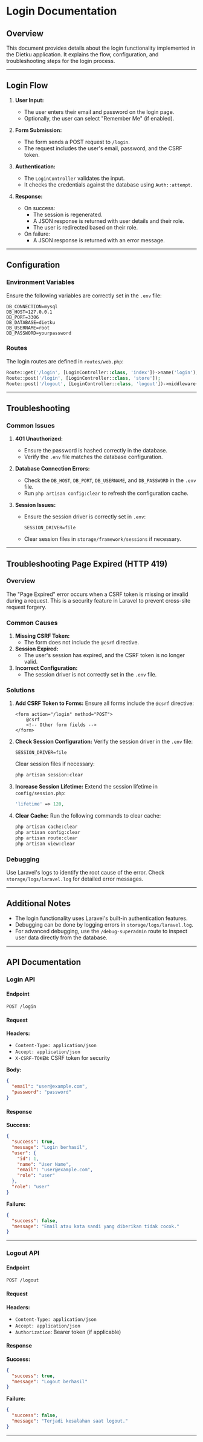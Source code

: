 # Login Documentation

## Overview
This document provides details about the login functionality implemented in the Dietku application. It explains the flow, configuration, and troubleshooting steps for the login process.

---

## Login Flow

1. **User Input:**
   - The user enters their email and password on the login page.
   - Optionally, the user can select "Remember Me" (if enabled).

2. **Form Submission:**
   - The form sends a POST request to `/login`.
   - The request includes the user's email, password, and the CSRF token.

3. **Authentication:**
   - The `LoginController` validates the input.
   - It checks the credentials against the database using `Auth::attempt`.

4. **Response:**
   - On success:
     - The session is regenerated.
     - A JSON response is returned with user details and their role.
     - The user is redirected based on their role.
   - On failure:
     - A JSON response is returned with an error message.

---

## Configuration

### Environment Variables
Ensure the following variables are correctly set in the `.env` file:

```env
DB_CONNECTION=mysql
DB_HOST=127.0.0.1
DB_PORT=3306
DB_DATABASE=dietku
DB_USERNAME=root
DB_PASSWORD=yourpassword
```

### Routes
The login routes are defined in `routes/web.php`:

```php
Route::get('/login', [LoginController::class, 'index'])->name('login');
Route::post('/login', [LoginController::class, 'store']);
Route::post('/logout', [LoginController::class, 'logout'])->middleware('auth');
```

---

## Troubleshooting

### Common Issues

1. **401 Unauthorized:**
   - Ensure the password is hashed correctly in the database.
   - Verify the `.env` file matches the database configuration.

2. **Database Connection Errors:**
   - Check the `DB_HOST`, `DB_PORT`, `DB_USERNAME`, and `DB_PASSWORD` in the `.env` file.
   - Run `php artisan config:clear` to refresh the configuration cache.

3. **Session Issues:**
   - Ensure the session driver is correctly set in `.env`:
     ```env
     SESSION_DRIVER=file
     ```
   - Clear session files in `storage/framework/sessions` if necessary.

---

## Troubleshooting Page Expired (HTTP 419)

### Overview
The "Page Expired" error occurs when a CSRF token is missing or invalid during a request. This is a security feature in Laravel to prevent cross-site request forgery.

### Common Causes
1. **Missing CSRF Token:**
   - The form does not include the `@csrf` directive.
2. **Session Expired:**
   - The user's session has expired, and the CSRF token is no longer valid.
3. **Incorrect Configuration:**
   - The session driver is not correctly set in the `.env` file.

### Solutions

1. **Add CSRF Token to Forms:**
   Ensure all forms include the `@csrf` directive:
   ```blade
   <form action="/login" method="POST">
       @csrf
       <!-- Other form fields -->
   </form>
   ```

2. **Check Session Configuration:**
   Verify the session driver in the `.env` file:
   ```env
   SESSION_DRIVER=file
   ```
   Clear session files if necessary:
   ```bash
   php artisan session:clear
   ```

3. **Increase Session Lifetime:**
   Extend the session lifetime in `config/session.php`:
   ```php
   'lifetime' => 120,
   ```

4. **Clear Cache:**
   Run the following commands to clear cache:
   ```bash
   php artisan cache:clear
   php artisan config:clear
   php artisan route:clear
   php artisan view:clear
   ```

### Debugging
Use Laravel's logs to identify the root cause of the error. Check `storage/logs/laravel.log` for detailed error messages.

---

## Additional Notes

- The login functionality uses Laravel's built-in authentication features.
- Debugging can be done by logging errors in `storage/logs/laravel.log`.
- For advanced debugging, use the `/debug-superadmin` route to inspect user data directly from the database.

---

## API Documentation

### Login API

#### Endpoint
`POST /login`

#### Request

**Headers:**
- `Content-Type: application/json`
- `Accept: application/json`
- `X-CSRF-TOKEN`: CSRF token for security

**Body:**
```json
{
  "email": "user@example.com",
  "password": "password"
}
```

#### Response

**Success:**
```json
{
  "success": true,
  "message": "Login berhasil",
  "user": {
    "id": 1,
    "name": "User Name",
    "email": "user@example.com",
    "role": "user"
  },
  "role": "user"
}
```

**Failure:**
```json
{
  "success": false,
  "message": "Email atau kata sandi yang diberikan tidak cocok."
}
```

---

### Logout API

#### Endpoint
`POST /logout`

#### Request

**Headers:**
- `Content-Type: application/json`
- `Accept: application/json`
- `Authorization`: Bearer token (if applicable)

#### Response

**Success:**
```json
{
  "success": true,
  "message": "Logout berhasil"
}
```

**Failure:**
```json
{
  "success": false,
  "message": "Terjadi kesalahan saat logout."
}
```

---

